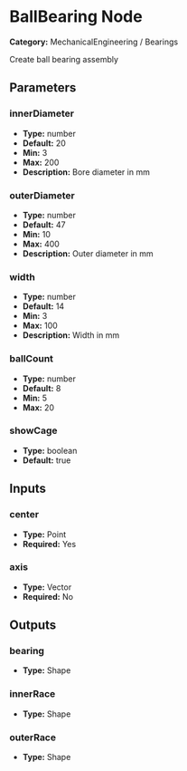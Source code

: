 
# BallBearing Node

**Category:** MechanicalEngineering / Bearings

Create ball bearing assembly

## Parameters


### innerDiameter
- **Type:** number
- **Default:** 20
- **Min:** 3
- **Max:** 200
- **Description:** Bore diameter in mm


### outerDiameter
- **Type:** number
- **Default:** 47
- **Min:** 10
- **Max:** 400
- **Description:** Outer diameter in mm


### width
- **Type:** number
- **Default:** 14
- **Min:** 3
- **Max:** 100
- **Description:** Width in mm


### ballCount
- **Type:** number
- **Default:** 8
- **Min:** 5
- **Max:** 20



### showCage
- **Type:** boolean
- **Default:** true





## Inputs


### center
- **Type:** Point
- **Required:** Yes



### axis
- **Type:** Vector
- **Required:** No



## Outputs


### bearing
- **Type:** Shape



### innerRace
- **Type:** Shape



### outerRace
- **Type:** Shape




